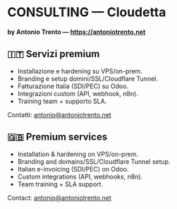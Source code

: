 # CONSULTING — Cloudetta
**by Antonio Trento — https://antoniotrento.net**

## 🇮🇹 Servizi premium
- Installazione e hardening su VPS/on-prem.
- Branding e setup domini/SSL/Cloudflare Tunnel.
- Fatturazione Italia (SDI/PEC) su Odoo.
- Integrazioni custom (API, webhook, n8n).
- Training team + supporto SLA.

Contatti: antonio@antoniotrento.net

## 🇬🇧 Premium services
- Installation & hardening on VPS/on-prem.
- Branding and domains/SSL/Cloudflare Tunnel setup.
- Italian e-invoicing (SDI/PEC) on Odoo.
- Custom integrations (API, webhooks, n8n).
- Team training + SLA support.

Contact: antonio@antoniotrento.net
